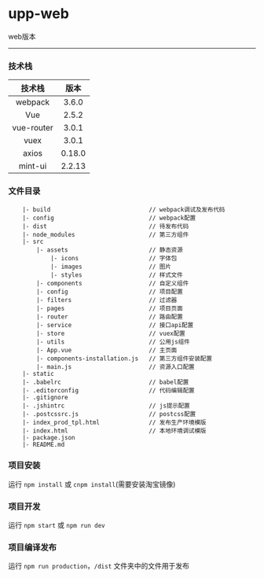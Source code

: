 # upp-web
web版本

---
### 技术栈

|		技术栈	   |	版本	  |
| 		:-:     |	:-:		  |
|	webpack	    |	3.6.0	  |
|		Vue		    |	2.5.2	  |
|	vue-router	|	3.0.1	  |
|		vuex	    |	3.0.1	  |
|		axios	    |	0.18.0	|
|	mint-ui		  |	2.2.13	|

### 文件目录

```
    |- build							// webpack调试及发布代码
    |- config							// webpack配置
    |- dist								// 待发布代码
    |- node_modules						// 第三方组件
    |- src
    	|- assets						// 静态资源
    		|- icons					// 字体包
    		|- images					// 图片
    		|- styles					// 样式文件
    	|- components					// 自定义组件
    	|- config						// 项目配置
    	|- filters						// 过滤器
    	|- pages						// 项目页面
    	|- router						// 路由配置
    	|- service						// 接口api配置
    	|- store						// vuex配置
    	|- utils						// 公用js组件
    	|- App.vue						// 主页面
    	|- components-installation.js	// 第三方组件安装配置
    	|- main.js						// 资源入口配置
    |- static
    |- .babelrc							// babel配置
    |- .editorconfig					// 代码编辑配置
    |- .gitignore
    |- .jshintrc						// js提示配置
    |- .postcssrc.js					// postcss配置
    |- index_prod_tpl.html				// 发布生产环境模版
    |- index.html						// 本地环境调试模版
    |- package.json
    |- README.md
```


### 项目安装
  运行 ``npm install`` 或 ``cnpm install``(需要安装淘宝镜像)

### 项目开发
  运行 ``npm start`` 或 ``npm run dev``

### 项目编译发布
  运行 ``npm run production``，``/dist`` 文件夹中的文件用于发布
